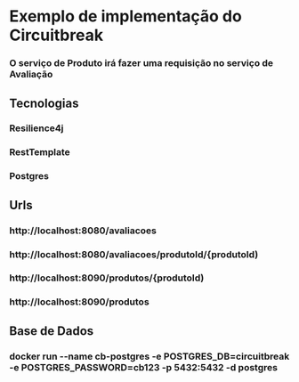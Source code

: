 # Exemplo de implementação do Circuitbreak
### O serviço de Produto irá fazer uma requisição no serviço de Avaliação

## Tecnologias
### Resilience4j
### RestTemplate
### Postgres

## Urls
### http://localhost:8080/avaliacoes
### http://localhost:8080/avaliacoes/produtoId/{produtoId)
### http://localhost:8090/produtos/{produtoId)
### http://localhost:8090/produtos

## Base de Dados
### docker run --name cb-postgres -e POSTGRES_DB=circuitbreak -e POSTGRES_PASSWORD=cb123 -p 5432:5432 -d postgres
